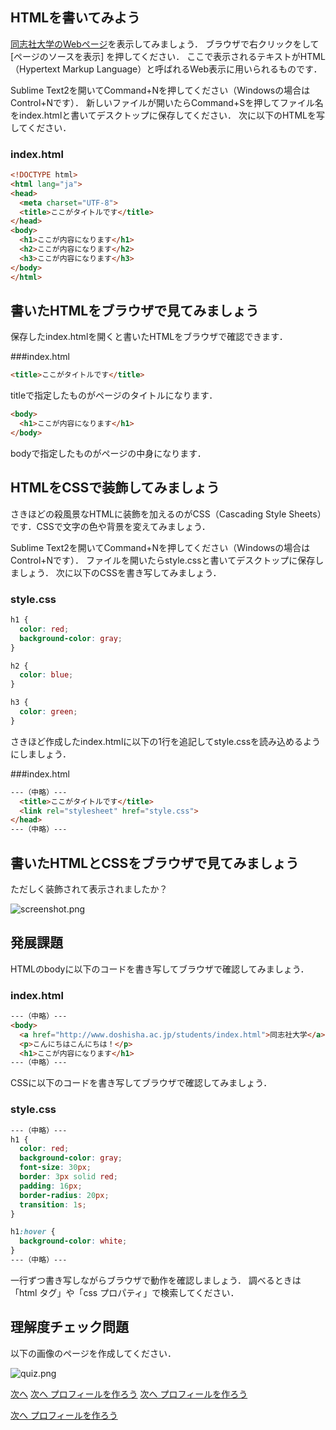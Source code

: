 ## HTMLを書いてみよう

[同志社大学のWebページ](http://www.doshisha.ac.jp/index.html)を表示してみましょう．
ブラウザで右クリックをして [ページのソースを表示] を押してください．
ここで表示されるテキストがHTML（Hypertext Markup Language）と呼ばれるWeb表示に用いられるものです．

Sublime Text2を開いてCommand+Nを押してください（Windowsの場合はControl+Nです）．
新しいファイルが開いたらCommand+Sを押してファイル名をindex.htmlと書いてデスクトップに保存してください．
次に以下のHTMLを写してください．

### index.html

```html
<!DOCTYPE html>
<html lang="ja">
<head>
  <meta charset="UTF-8">
  <title>ここがタイトルです</title>
</head>
<body>
  <h1>ここが内容になります</h1>
  <h2>ここが内容になります</h2>
  <h3>ここが内容になります</h3>
</body>
</html>
```

## 書いたHTMLをブラウザで見てみましょう

保存したindex.htmlを開くと書いたHTMLをブラウザで確認できます．

###index.html

```html
<title>ここがタイトルです</title>
```

titleで指定したものがページのタイトルになります．

```html
<body>
  <h1>ここが内容になります</h1>  
</body>
```

bodyで指定したものがページの中身になります．

## HTMLをCSSで装飾してみましょう

さきほどの殺風景なHTMLに装飾を加えるのがCSS（Cascading Style Sheets）です．CSSで文字の色や背景を変えてみましょう．

Sublime Text2を開いてCommand+Nを押してください（Windowsの場合はControl+Nです）．
ファイルを開いたらstyle.cssと書いてデスクトップに保存しましょう．
次に以下のCSSを書き写してみましょう．

### style.css

```css
h1 {
  color: red;
  background-color: gray;
}

h2 {
  color: blue;
}

h3 {
  color: green;
}
```

さきほど作成したindex.htmlに以下の1行を追記してstyle.cssを読み込めるようにしましょう．

###index.html

```html
---（中略）---
  <title>ここがタイトルです</title>
  <link rel="stylesheet" href="style.css">
</head>
---（中略）---
```

## 書いたHTMLとCSSをブラウザで見てみましょう

ただしく装飾されて表示されましたか？

![screenshot.png](images/helloworld/screenshot.png)

## 発展課題
HTMLのbodyに以下のコードを書き写してブラウザで確認してみましょう．

### index.html

```html
---（中略）---
<body>
  <a href="http://www.doshisha.ac.jp/students/index.html">同志社大学</a>
  <p>こんにちはこんにちは！</p>
  <h1>ここが内容になります</h1>
---（中略）---
```

CSSに以下のコードを書き写してブラウザで確認してみましょう．

### style.css

```css
---（中略）---
h1 {
  color: red;
  background-color: gray;
  font-size: 30px;
  border: 3px solid red;
  padding: 16px;
  border-radius: 20px;
  transition: 1s;
}

h1:hover {
  background-color: white;
}
---（中略）---
```

一行ずつ書き写しながらブラウザで動作を確認しましょう．
調べるときは「html タグ」や「css プロパティ」で検索してください．

## 理解度チェック問題
以下の画像のページを作成してください．

![quiz.png](images/helloworld/quiz.png)

[次へ](profile.md)
  [次へ プロフィールを作ろう](./01/profile.md)
  [次へ プロフィールを作ろう](../01/profile.md)
 
  [次へ プロフィールを作ろう](../01/profile.md)
